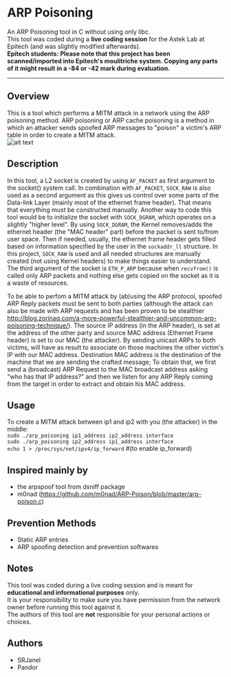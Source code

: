 # ARP Poisoning
An ARP Poisoning tool in C without using only libc.  
This tool was coded during a **live coding session** for the Astek Lab at Epitech (and was slightly modified afterwards).  
**Epitech students: Please note that this project has been scanned/imported into Epitech's moulitriche system. Copying any parts of it might result in a -84 or -42 mark during evaluation.**
***

## Overview
This is a tool which performs a MITM attack in a network using the ARP poisoning method.
ARP poisoning or ARP cache poisoning is a method in which an attacker sends spoofed ARP messages to "poison" a victim's ARP table in order to create a MITM attack.  
![alt text](https://tournasdimitrios1.files.wordpress.com/2011/02/arp-spoofing.png "MITM attack pic example")

## Description
In this tool, a L2 socket is created by using `AF_PACKET` as first argument to the socket() system call. In combination with `AF_PACKET`, `SOCK_RAW` is also used as a second argument as this gives us control over some parts of the Data-link Layer (mainly most of the ethernet frame header). That means that everything must be constructed manually. Another way to code this tool would be to initialize the socket with `SOCK_DGRAM`, which operates on a slightly "higher level". By using `SOCK_DGRAM`, the Kernel removes/adds the ethernet header (the "MAC header" part) before the packet is sent to/from user space. Then if needed, usually, the ethernet frame header gets filled based on information specified by the user in the `sockaddr_ll` structure. In this project, `SOCK_RAW` is used and all needed structures are manually created (not using Kernel headers) to make things easier to understand. The third argument of the socket is `ETH_P_ARP` because when `recvfrom()` is called only ARP packets and nothing else gets copied on the socket as it is a waste of resources.

To be able to perfom a MITM attack by (ab)using the ARP protocol, spoofed ARP Reply packets must be sent to both parties (although the attack can also be made with ARP requests and has been proven to be stealthier http://blog.zorinaq.com/a-more-powerful-stealthier-and-uncommon-arp-poisoning-technique/). The source IP address (in the ARP header), is set at the address of the other party and source MAC address (Ethernet Frame header) is set to our MAC (the attacker). By sending unicast ARPs to both victims, will have as result to associate on those machines the other victim's IP with our MAC address. Destination MAC address is the destination of the machine that we are sending the crafted message; To obtain that, we first send a (broadcast) ARP Request to the MAC broadcast address asking "who has that IP address?" and then we listen for any ARP Reply coming from the target in order to extract and obtain his MAC address.

## Usage
To create a MITM attack between ip1 and ip2 with you (the attacker) in the middle:  
```sudo ./arp_poisoning ip1_address ip2_address interface```  
```sudo ./arp_poisoning ip2_address ip1_address interface```  
```echo 1 > /proc/sys/net/ipv4/ip_forward``` #(to enable ip_forward)  

## Inspired mainly by
* the arpspoof tool from dsniff package
* m0nad (https://github.com/m0nad/ARP-Poison/blob/master/arp-poison.c)

## Prevention Methods
* Static ARP entries
* ARP spoofing detection and prevention softwares

## Notes
This tool was coded during a live coding session and is meant for **educational and informational purposes** only.  
It is your responsibility to make sure you have permission from the network owner before running this tool against it.  
The authors of this tool are **not** responsible for your personal actions or choices.

## Authors
* SRJanel
* Pandor
